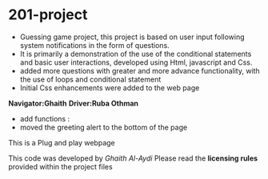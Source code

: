 # 201-project
+ Guessing game project, this project is based on user input following system notifications in the form of questions.
+ It is primarily a demonstration of the use of the conditional statements and basic user interactions, developed using Html, javascript and Css.
+ added more questions with greater and more advance functionality, with the use of loops and conditional statement
+ Initial Css enhancements were added to the web page


**Navigator:Ghaith**
**Driver:Ruba Othman**

+ add functions :
+ moved the greeting alert to the bottom of the page 
 
This is a Plug and play webpage

This code was developed by *Ghaith Al-Aydi*
Please read the **licensing rules** provided within the project files

